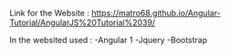 Link for the Website : https://matro68.github.io/Angular-Tutorial/AngularJS%20Tutorial%2039/

In the websited used : 
-Angular 1
-Jquery
-Bootstrap 
